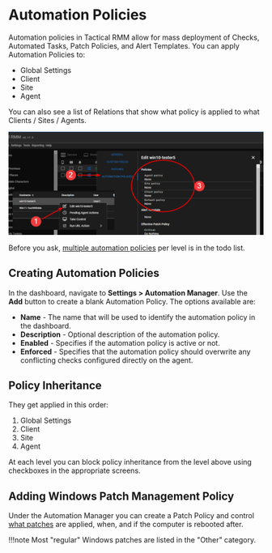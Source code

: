 # Automation Policies

Automation policies in Tactical RMM allow for mass deployment of Checks, Automated Tasks, Patch Policies, and Alert Templates. You can apply Automation Policies to:

- Global Settings
- Client
- Site
- Agent

You can also see a list of Relations that show what policy is applied to what Clients / Sites / Agents.

![Automation Results](images/automation_results.png)

Before you ask, [multiple automation policies](https://github.com/amidaware/tacticalrmm/issues/665) per level is in the todo list.

## Creating Automation Policies

In the dashboard, navigate to **Settings > Automation Manager**. Use the **Add** button to create a blank Automation Policy. The options available are:

- **Name** - The name that will be used to identify the automation policy in the dashboard.
- **Description** - Optional description of the automation policy.
- **Enabled** - Specifies if the automation policy is active or not.
- **Enforced** - Specifies that the automation policy should overwrite any conflicting checks configured directly on the agent.

## Policy Inheritance

They get applied in this order:

1. Global Settings
2. Client
3. Site
4. Agent
  
At each level you can block policy inheritance from the level above using checkboxes in the appropriate screens.

## Adding Windows Patch Management Policy

Under the Automation Manager you can create a Patch Policy and control [what patches](../howitallworks.md#windows-update-management) are applied, when, and if the computer is rebooted after.

!!!note
    Most "regular" Windows patches are listed in the "Other" category.
